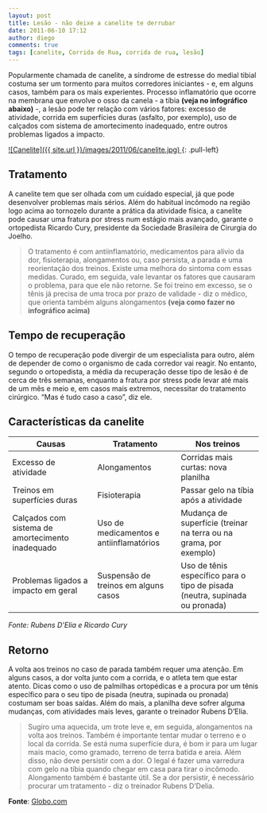 ```yaml
---
layout: post
title: Lesão - não deixe a canelite te derrubar
date: 2011-06-10 17:12
author: diego
comments: true
tags: [canelite, Corrida de Rua, corrida de rua, lesão]
---
```


Popularmente chamada de canelite, a síndrome de estresse do medial tibial costuma ser um tormento para muitos corredores iniciantes - e, em alguns casos, também para os mais experientes. Processo inflamatório que ocorre na membrana que envolve o osso da canela - a tíbia **(veja no infográfico abaixo)** -, a lesão pode ter relação com vários fatores: excesso de atividade, corrida em superfícies duras (asfalto, por exemplo), uso de calçados com sistema de amortecimento inadequado, entre outros problemas ligados a impacto.

<!--more-->

<a href="/images/2011/06/canelite.jpg">
![Canelite]({{ site.url }}/images/2011/06/canelite.jpg)
</a>
{: .pull-left}

## Tratamento

A canelite tem que ser olhada com um cuidado especial, já que pode desenvolver problemas mais sérios. Além do habitual incômodo na região logo acima ao tornozelo durante a prática da atividade física, a canelite pode causar uma fratura por stress num estágio mais avançado, garante o ortopedista Ricardo Cury, presidente da Sociedade Brasileira de Cirurgia do Joelho.

>O tratamento é com antiinflamatório, medicamentos para alívio da dor, fisioterapia, alongamentos ou, caso persista, a parada e uma reorientação dos treinos. Existe uma melhora do sintoma com essas medidas. Curado, em seguida, vale levantar os fatores que causaram o problema, para que ele não retorne. Se foi treino em excesso, se o tênis já precisa de uma troca por prazo de validade - diz o médico, que orienta também alguns alongamentos **(veja como fazer no infográfico acima)**

## Tempo de recuperação

O tempo de recuperação pode divergir de um especialista para outro, além de depender de como o organismo de cada corredor vai reagir. No entanto, segundo o ortopedista, a média da recuperação desse tipo de lesão é de cerca de três semanas, enquanto a fratura por stress pode levar até mais de um mês e meio e, em casos mais extremos, necessitar do tratamento cirúrgico. “Mas é tudo caso a caso”, diz ele.

## Características da canelite

| Causas | Tratamento | Nos treinos |
| ------ | --------- | -------- |
|Excesso de atividade |Alongamentos |Corridas mais curtas: nova planilha |
|Treinos em superfícies duras |Fisioterapia |Passar gelo na tíbia após a atividade |
|Calçados com sistema de amortecimento inadequado |Uso de medicamentos e antiinflamatórios |Mudança de superfície (treinar na terra ou na grama, por exemplo) |
|Problemas ligados a impacto em geral |Suspensão de treinos em alguns casos |Uso de tênis específico para o tipo de pisada (neutra, supinada ou pronada) |

*Fonte: Rubens D'Elia e Ricardo Cury*

## Retorno

A volta aos treinos no caso de parada também requer uma atenção. Em alguns casos, a dor volta junto com a corrida, e o atleta tem que estar atento. Dicas como o uso de palmilhas ortopédicas e a procura por um tênis específico para o seu tipo de pisada (neutra, supinada ou pronada) costumam ser boas saídas. Além do mais, a planilha deve sofrer alguma mudanças, com atividades mais leves, garante o treinador Rubens D’Elia.

>Sugiro uma aquecida, um trote leve e, em seguida, alongamentos na volta aos treinos. Também é importante tentar mudar o terreno e o local da corrida. Se está numa superfície dura, é bom ir para um lugar mais macio, como gramado, terreno de terra batida e areia. Além disso, não deve persistir com a dor. O legal é fazer uma varredura com gelo na tíbia quando chegar em casa para tirar o incômodo. Alongamento também é bastante útil. Se a dor persistir, é necessário procurar um tratamento - diz o treinador Rubens D’Delia.

**Fonte**: <a href="http://globoesporte.globo.com/atletismo/corrida-de-rua/noticia/2011/06/lesao-nao-deixe-canelite-te-derrubar.html" target="_blank">Globo.com</a>